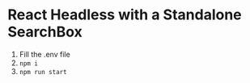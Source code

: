 # React Headless with a Standalone SearchBox

1. Fill the .env file
2. `npm i`
3. `npm run start`
##











